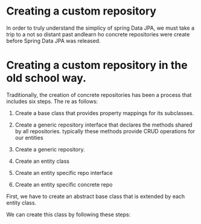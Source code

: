 Creating a custom repository
=============================================

In order to truly understand the simplicy of spring Data JPA,
we must take a trip to a not so distant past andlearn ho concrete 
repositories were create before Spring Data JPA was released.


Creating a custom repository in the old school way.
=======================================================

Traditionally, the creation of concrete repositories has been a process that 
includes six steps.  The re as follows:


1. Create a base class that provides  property mappings for its subclasses.
2. Create a generic repository interface that declares the methods shared by all 
   repositories.  typically these methods provide CRUD operations for our entities

3. Create a generic repository.
4. Create an entity class 
5. Create an entity specific repo interface
6. Create an entity specific concrete repo


First, we have to create an abstract base class that is extended by each
entity class.

We can create this class by following these steps: